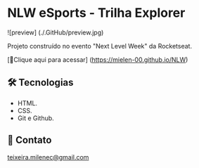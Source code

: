 # NLW eSports - Trilha Explorer

![preview] (./.GitHub/preview.jpg)

Projeto construído no evento "Next Level Week" da Rocketseat.

[🔗Clique aqui para acessar] (https://mielen-00.github.io/NLW)    

## 🛠️ Tecnologias

- HTML.
- CSS.
- Git e Github.

## 📧 Contato

teixeira.milenec@gmail.com
